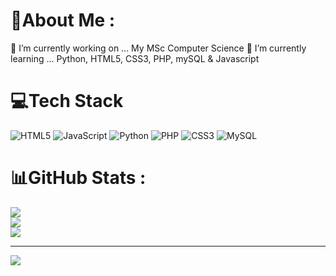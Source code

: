 <!--# 💫 About Me:
Currently studying for MSc in Computer Science

- 🔭 I’m currently working on ... My MSc Computer Science
- 🌱 I’m currently learning ... Python
- 👯 I’m looking to collaborate on ...
- 🤔 I’m looking for help with ...
- 💬 Ask me about ...
- 📫 How to reach me: ...
- 😄 Pronouns: ...
- ⚡ Fun fact: ...
-->
# 💫About Me :
🔭 I’m currently working on ... My MSc Computer Science
🌱 I’m currently learning ... Python, HTML5, CSS3, PHP, mySQL & Javascript


# 💻Tech Stack
![HTML5](https://img.shields.io/badge/html5-%23E34F26.svg?style=flat-square&logo=html5&logoColor=white) ![JavaScript](https://img.shields.io/badge/javascript-%23323330.svg?style=flat-square&logo=javascript&logoColor=%23F7DF1E) ![Python](https://img.shields.io/badge/python-3670A0?style=flat-square&logo=python&logoColor=ffdd54) ![PHP](https://img.shields.io/badge/php-%23777BB4.svg?style=flat-square&logo=php&logoColor=white) ![CSS3](https://img.shields.io/badge/css3-%231572B6.svg?style=flat-square&logo=css3&logoColor=white) ![MySQL](https://img.shields.io/badge/mysql-%2300f.svg?style=flat-square&logo=mysql&logoColor=white)
# 📊GitHub Stats :
![](https://github-readme-stats.vercel.app/api?username=thedanturner&theme=vision-friendly-dark&hide_border=true&include_all_commits=false&count_private=true)<br/>
![](https://github-readme-streak-stats.herokuapp.com/?user=thedanturner&theme=vision-friendly-dark&hide_border=true)<br/>
![](https://github-readme-stats.vercel.app/api/top-langs/?username=thedanturner&theme=vision-friendly-dark&hide_border=true&include_all_commits=false&count_private=true&layout=compact)

---
[![](https://visitcount.itsvg.in/api?id=thedanturner&icon=0&color=0)](https://visitcount.itsvg.in)
